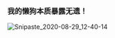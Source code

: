 ### 我的懒狗本质暴露无遗！

![Snipaste_2020-08-29_12-40-14](https://blog-imghost.oss-cn-shanghai.aliyuncs.com/img/20200829124052.png)